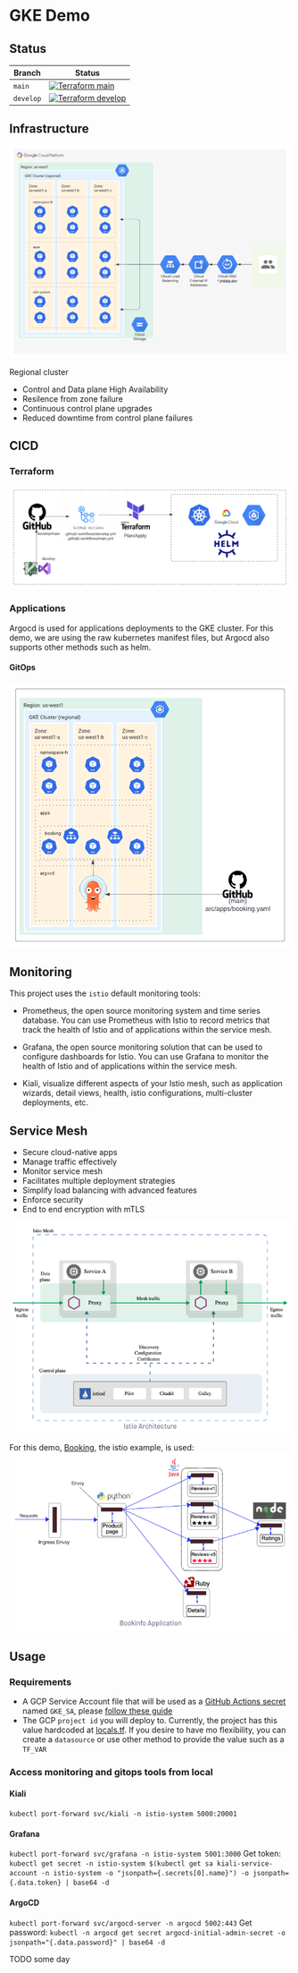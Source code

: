 # GKE Demo

## Status
| Branch  | Status  |
|---|---|
| `main`   | [![Terraform main](https://github.com/jvidalg/arc/workflows/Terraform%20main/badge.svg?branch=main)](https://github.com/jvidalg/arc/actions/workflows/main.yml)  |
| `develop`  | [![Terraform develop](https://github.com/jvidalg/arc/workflows/Terraform%20develop/badge.svg?branch=develop)](https://github.com/jvidalg/arc/actions/workflows/develop.yml)  |

## Infrastructure

![gke layout](./.media/GKEGCPKubernetesGKE.png)

Regional cluster

- Control and Data plane High Availability
- Resilence from zone failure
- Continuous control plane upgrades
- Reduced downtime from control plane failures

## CICD

### Terraform

![cicd](./.media/workflow.png)

### Applications

Argocd is used for applications deployments to the GKE cluster. For this demo, we are using the raw kubernetes manifest files, but Argocd also supports other methods such as helm.

#### GitOps

![argo](./.media/Argo.png)


## Monitoring

This project uses the `istio` default monitoring tools:

- Prometheus, the open source monitoring system and time series database. You can use Prometheus with Istio to record metrics that track the health of Istio and of applications within the service mesh.

- Grafana, the open source monitoring solution that can be used to configure dashboards for Istio. You can use Grafana to monitor the health of Istio and of applications within the service mesh.

- Kiali, visualize different aspects of your Istio mesh, such as application wizards, detail views, health, istio configurations, multi-cluster deployments, etc.
## Service Mesh

- Secure cloud-native apps
- Manage traffic effectively
- Monitor service mesh
- Facilitates multiple deployment strategies
- Simplify load balancing with advanced features
- Enforce security
- End to end encryption with mTLS

![istio arch](./.media/service-mesh.png)

For this demo, [Booking](https://istio.io/latest/docs/examples/bookinfo/), the istio example, is used:
![booking](./.media/Booking.png)

## Usage

### Requirements

- A GCP Service Account file that will be used as a [GitHub Actions secret](https://docs.github.com/en/enterprise-server@3.4/actions/security-guides/encrypted-secrets) named `GKE_SA`, please [follow these guide](https://cloud.google.com/iam/docs/creating-managing-service-account-keys)
- The GCP `project id` you will deploy to. Currently, the project has this value hardcoded at [locals.tf](./infrastructure/env/dev/locals.tf). If you desire to have mo flexibility, you can create a `datasource` or use other method to provide the value such as a `TF_VAR`

### Access monitoring and gitops tools from local

#### Kiali
`kubectl port-forward svc/kiali -n istio-system 5000:20001`

#### Grafana
`kubectl port-forward svc/grafana -n istio-system 5001:3000`
Get token:
`kubectl get secret -n istio-system $(kubectl get sa kiali-service-account -n istio-system -o "jsonpath={.secrets[0].name}") -o jsonpath={.data.token} | base64 -d`

#### ArgoCD
`kubectl port-forward svc/argocd-server -n argocd 5002:443`
Get password:
`kubectl -n argocd get secret argocd-initial-admin-secret -o jsonpath="{.data.password}" | base64 -d`



TODO some day
